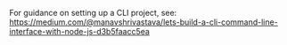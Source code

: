 For guidance on setting up a CLI project, see: 
https://medium.com/@manavshrivastava/lets-build-a-cli-command-line-interface-with-node-js-d3b5faacc5ea